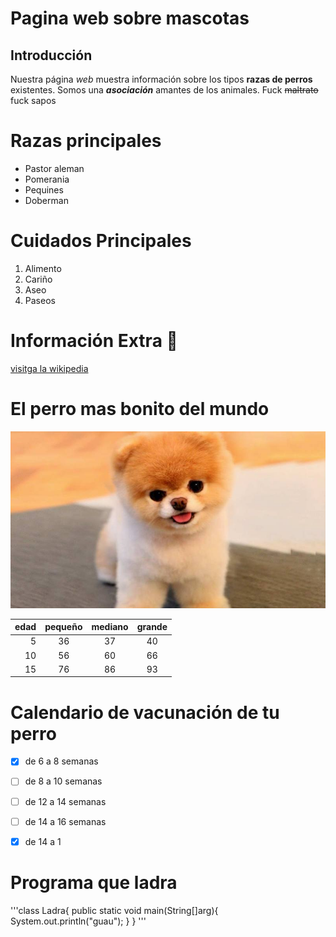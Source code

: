 # Pagina web sobre mascotas
## Introducción
Nuestra página *web* muestra información sobre los tipos **razas de perros** existentes. Somos una ***asociación*** amantes de los animales. Fuck ~~maltrato~~ fuck sapos

# Razas principales
- Pastor aleman
- Pomerania
- Pequines
- Doberman 

# Cuidados Principales
1. Alimento
2. Cariño
3. Aseo
4. Paseos

# Información Extra :dog:

[visitga la wikipedia](https://es.wikipedia.org/wiki/Canis_familiaris)



# El perro mas bonito del mundo
![alt][perro]





[perro]:perro.jpg


| edad | pequeño    |     mediano   |     grande   |
| ---------: |:---------:| :--------: | :--------:  |
|   5       | 36         | 37      |       40       |
|  10       | 56         |   60    |      66        |
| 15        | 76         |    86   |      93        |


# Calendario de vacunación de tu perro



- [x] de 6 a 8 semanas

- [ ] de 8 a 10 semanas

- [ ] de 12 a 14 semanas

- [ ] de 14 a 16 semanas

- [x] de 14 a 1 



# Programa que ladra

'''class Ladra{
  public static void main(String[]arg){
    System.out.println("guau");
  }
}
'''


